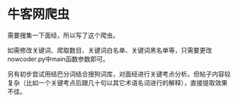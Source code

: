 # 牛客网爬虫

需要搜集一下面经，所以写了这个爬虫。

如需修改关键词、爬取数目、关键词白名单、关键词黑名单等，只需要更改nowcoder.py中main函数参数即可。

另有初步尝试用结巴分词结合搜狗词库，对面经进行关键考点分析。但帖子内容较复杂（比如一个关键考点后跟几十句以其它术语名词进行的解释），直接提取效果不佳。